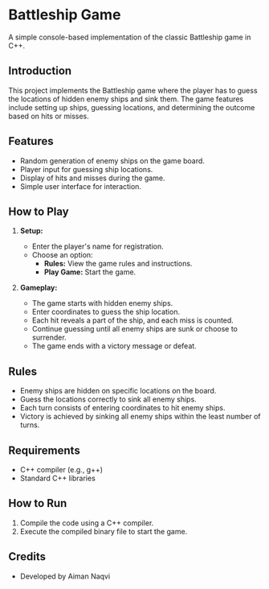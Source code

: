 
# Battleship Game

A simple console-based implementation of the classic Battleship game in C++.

## Introduction

This project implements the Battleship game where the player has to guess the locations of hidden enemy ships and sink them. The game features include setting up ships, guessing locations, and determining the outcome based on hits or misses.

## Features

- Random generation of enemy ships on the game board.
- Player input for guessing ship locations.
- Display of hits and misses during the game.
- Simple user interface for interaction.

## How to Play

1. **Setup:**
   - Enter the player's name for registration.
   - Choose an option:
     - **Rules:** View the game rules and instructions.
     - **Play Game:** Start the game.

2. **Gameplay:**
   - The game starts with hidden enemy ships.
   - Enter coordinates to guess the ship location.
   - Each hit reveals a part of the ship, and each miss is counted.
   - Continue guessing until all enemy ships are sunk or choose to surrender.
   - The game ends with a victory message or defeat.

## Rules

- Enemy ships are hidden on specific locations on the board.
- Guess the locations correctly to sink all enemy ships.
- Each turn consists of entering coordinates to hit enemy ships.
- Victory is achieved by sinking all enemy ships within the least number of turns.

## Requirements

- C++ compiler (e.g., g++)
- Standard C++ libraries

## How to Run

1. Compile the code using a C++ compiler.
2. Execute the compiled binary file to start the game.

## Credits

- Developed by Aiman Naqvi
